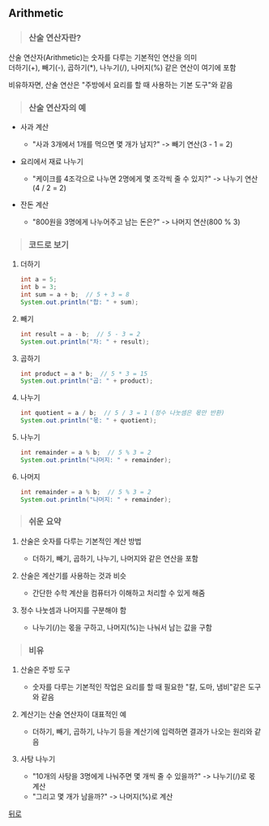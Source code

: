 ## Arithmetic
> ### 산술 연산자란?
산술 연산자(Arithmetic)는 숫자를 다루는 기본적인 연산을 의미</br>
더하기(+), 빼기(-), 곱하기(*), 나누기(/), 나머지(%) 같은 연산이 여기에 포함

비유하자면, 산술 연산은 "주방에서 요리를 할 때 사용하는 기본 도구"와 같음

> ### 산술 연산자의 예
- 사과 계산
    - "사과 3개에서 1개를 먹으면 몇 개가 남지?" -> 빼기 연산(3 - 1 = 2)

- 요리에서 재료 나누기
    - "케이크를 4조각으로 나누면 2명에게 몇 조각씩 줄 수 있지?" -> 나누기 연산(4 / 2 = 2)

- 잔돈 계산
    - "800원을 3명에게 나누어주고 남는 돈은?" -> 나머지 연산(800 % 3)

> ### 코드로 보기
1. 더하기
    ```java
    int a = 5;
    int b = 3;
    int sum = a + b;  // 5 + 3 = 8
    System.out.println("합: " + sum);
    ```

2. 빼기
    ```java
    int result = a - b;  // 5 - 3 = 2
    System.out.println("차: " + result);
    ```

3. 곱하기
    ```java
    int product = a * b;  // 5 * 3 = 15
    System.out.println("곱: " + product);
    ```

4. 나누기
    ```java
    int quotient = a / b;  // 5 / 3 = 1 (정수 나눗셈은 몫만 반환)
    System.out.println("몫: " + quotient);
    ```

4. 나누기
    ```java
    int remainder = a % b;  // 5 % 3 = 2
    System.out.println("나머지: " + remainder);
    ```

5. 나머지
    ```java
    int remainder = a % b;  // 5 % 3 = 2
    System.out.println("나머지: " + remainder);
    ```

> ### 쉬운 요약
1. 산술은 숫자를 다루는 기본적인 계산 방법
    - 더하기, 빼기, 곱하기, 나누기, 나머지와 같은 연산을 포함

2. 산술은 계산기를 사용하는 것과 비슷
    - 간단한 수학 계산을 컴퓨터가 이해하고 처리할 수 있게 해줌

3. 정수 나눗셈과 나머지를 구분해야 함
    - 나누기(/)는 몫을 구하고, 나머지(%)는 나눠서 남는 값을 구함

> ### 비유
1. 산술은 주방 도구
    - 숫자를 다루는 기본적인 작업은 요리를 할 때 필요한 "칼, 도마, 냄비"같은 도구와 같음

2. 계산기는 산술 연산자이 대표적인 예
    - 더하기, 빼기, 곱하기, 나누기 등을 계산기에 입력하면 결과가 나오는 원리와 같음

3. 사탕 나누기
    - "10개의 사탕을 3명에게 나눠주면 몇 개씩 줄 수 있을까?" -> 나누기(/)로 몫 계산
    - "그리고 몇 개가 남을까?" -> 나머지(%)로 계산

[뒤로](java)